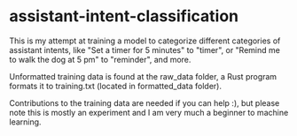 # assistant-intent-classification

This is my attempt at training a model to categorize different categories of assistant intents, like "Set a timer for 5 minutes" to "timer", or "Remind me to walk the dog at 5 pm" to "reminder", and more.

Unformatted training data is found at the raw_data folder, a Rust program formats it to training.txt (located in formatted_data folder).

Contributions to the training data are needed if you can help :), but please note this is mostly an experiment and I am very much a beginner to machine learning.
